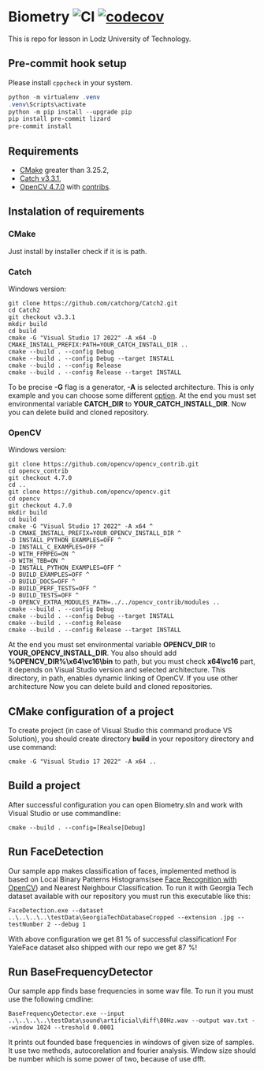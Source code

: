 # Biometry ![CI](https://github.com/morfinPL/biometry/workflows/CI/badge.svg) [![codecov](https://codecov.io/gh/morfinPL/biometry/branch/master/graph/badge.svg)](https://codecov.io/gh/morfinPL/biometry)



This is repo for lesson in Lodz University of Technology.

## Pre-commit hook setup

Please install `cppcheck` in your system.

```powershell
python -m virtualenv .venv
.venv\Scripts\activate
python -m pip install --upgrade pip
pip install pre-commit lizard
pre-commit install
```

## Requirements
- [CMake](https://cmake.org/download/) greater than 3.25.2,
- [Catch v3.3.1](https://github.com/catchorg/Catch2/tree/v3.3.1),
- [OpenCV 4.7.0](https://github.com/opencv/opencv/tree/4.7.0) with [contribs](https://github.com/opencv/opencv_contrib/tree/4.7.0).

## Instalation of requirements

### CMake

Just install by installer check if it is is path.

### Catch

Windows version:

```
git clone https://github.com/catchorg/Catch2.git
cd Catch2
git checkout v3.3.1
mkdir build
cd build
cmake -G "Visual Studio 17 2022" -A x64 -D CMAKE_INSTALL_PREFIX:PATH=YOUR_CATCH_INSTALL_DIR ..
cmake --build . --config Debug
cmake --build . --config Debug --target INSTALL
cmake --build . --config Release
cmake --build . --config Release --target INSTALL
```
To be precise **-G** flag is a generator, **-A** is selected architecture. This is only example and you can choose some different [option](https://cmake.org/cmake/help/v3.25/manual/cmake-generators.7.html#cmake-generators). At the end you must set environmental variable **CATCH_DIR** to **YOUR_CATCH_INSTALL_DIR**. Now you can delete build and cloned repository.

### OpenCV

Windows version:

```
git clone https://github.com/opencv/opencv_contrib.git
cd opencv_contrib
git checkout 4.7.0
cd ..
git clone https://github.com/opencv/opencv.git
cd opencv
git checkout 4.7.0
mkdir build
cd build
cmake -G "Visual Studio 17 2022" -A x64 ^
-D CMAKE_INSTALL_PREFIX=YOUR_OPENCV_INSTALL_DIR ^
-D INSTALL_PYTHON_EXAMPLES=OFF ^
-D INSTALL_C_EXAMPLES=OFF ^
-D WITH_FFMPEG=ON ^
-D WITH_TBB=ON ^
-D INSTALL_PYTHON_EXAMPLES=OFF ^
-D BUILD_EXAMPLES=OFF ^
-D BUILD_DOCS=OFF ^
-D BUILD_PERF_TESTS=OFF ^
-D BUILD_TESTS=OFF ^
-D OPENCV_EXTRA_MODULES_PATH=../../opencv_contrib/modules ..
cmake --build . --config Debug
cmake --build . --config Debug --target INSTALL
cmake --build . --config Release
cmake --build . --config Release --target INSTALL
```

At the end you must set environmental variable **OPENCV_DIR** to **YOUR_OPENCV_INSTALL_DIR**. You also should add **%OPENCV_DIR%\x64\vc16\bin** to path, but you must check **x64\vc16** part, it depends on Visual Studio version and selected architecture. This directory, in path, enables dynamic linking of OpenCV. If you use other architecture Now you can delete build and cloned repositories.

## CMake configuration of a project

To create project (in case of Visual Studio this command produce VS Solution), you should create directory **build** in your repository directory and use command:

```
cmake -G "Visual Studio 17 2022" -A x64 ..
```

## Build a project

After successful configuration you can open Biometry.sln and work with Visual Studio or use commandline:

```
cmake --build . --config=[Realse|Debug]
```

## Run FaceDetection

Our sample app makes classification of faces, implemented method is based on Local Binary Patterns Histograms(see [Face Recognition with OpenCV](https://docs.opencv.org/4.2.0/da/d60/tutorial_face_main.html)) and Nearest Neighbour Classification. To run it with Georgia Tech dataset available with our repository you must run this executable like this:
```
FaceDetection.exe --dataset ..\..\..\..\testData\GeorgiaTechDatabaseCropped --extension .jpg --testNumber 2 --debug 1
```
With above configuration we get 81 % of successful classification!
For YaleFace dataset also shipped with our repo we get 87 %!

## Run BaseFrequencyDetector

Our sample app finds base frequencies in some wav file. To run it you must use the following cmdline:
```
BaseFrequencyDetector.exe --input ..\..\..\..\testData\sound\artificial\diff\80Hz.wav --output wav.txt --window 1024 --treshold 0.0001
```
It prints out founded base frequencies in windows of given size of samples. It use two methods, autocorelation and fourier analysis. Window size should be number which is some power of two, because of use dfft.
